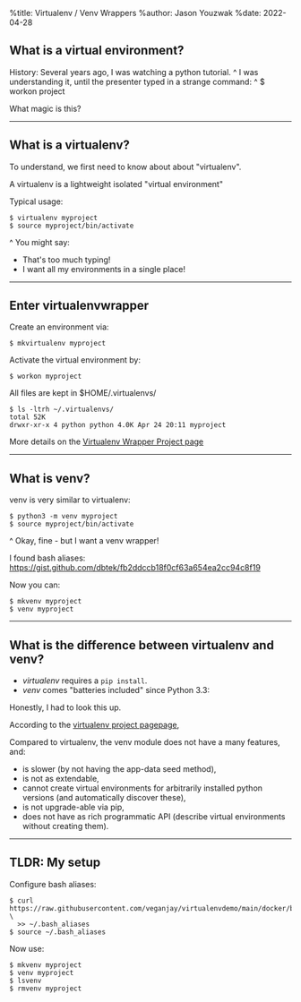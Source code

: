 %title: Virtualenv / Venv Wrappers
%author: Jason Youzwak
%date: 2022-04-28

## What is a virtual environment?

History: Several years ago, I was watching a python tutorial.
^
I was understanding it, until the presenter typed in a strange command:
^
    $ workon project

What magic is this?

-----------------------------------------------------------------------

## What is a virtualenv?

To understand, we first need to know about about "virtualenv".

A virtualenv is a lightweight isolated "virtual environment"

Typical usage:

    $ virtualenv myproject
    $ source myproject/bin/activate

^
You might say:

- That's too much typing!
- I want all my environments in a single place!

-----------------------------------------------------------------------

## Enter virtualenvwrapper

Create an environment via:

    $ mkvirtualenv myproject

Activate the virtual environment by:

    $ workon myproject

All files are kept in $HOME/.virtualenvs/

    $ ls -ltrh ~/.virtualenvs/
    total 52K
    drwxr-xr-x 4 python python 4.0K Apr 24 20:11 myproject

More details on the [Virtualenv Wrapper Project page](https://virtualenvwrapper.readthedocs.io/)

-----------------------------------------------------------------------

## What is venv?

venv is very similar to virtualenv:

    $ python3 -m venv myproject
    $ source myproject/bin/activate

^
Okay, fine - but I want a venv wrapper!

I found bash aliases: https://gist.github.com/dbtek/fb2ddccb18f0cf63a654ea2cc94c8f19

Now you can:

    $ mkvenv myproject
    $ venv myproject

-----------------------------------------------------------------------

## What is the difference between virtualenv and venv?

- *virtualenv* requires a `pip install`.
- *venv* comes "batteries included" since Python 3.3:

Honestly, I had to look this up.

According to the [virtualenv project pagepage](https://virtualenv.pypa.io/en/stable/), 

Compared to virtualenv, the venv module does not have a many features, and:

- is slower (by not having the app-data seed method),
- is not as extendable,
- cannot create virtual environments for arbitrarily installed python versions (and automatically discover these),
- is not upgrade-able via pip,
- does not have as rich programmatic API (describe virtual environments without creating them).

-----------------------------------------------------------------------

## TLDR: My setup 

Configure bash aliases:

```
$ curl https://raw.githubusercontent.com/veganjay/virtualenvdemo/main/docker/bash_aliases \
  >> ~/.bash_aliases
$ source ~/.bash_aliases
```

Now use:

    $ mkvenv myproject
    $ venv myproject
    $ lsvenv
    $ rmvenv myproject
